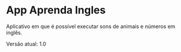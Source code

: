# App Aprenda Ingles

Aplicativo em que é possível executar sons de animais e números em inglês.

Versão atual: 1.0
